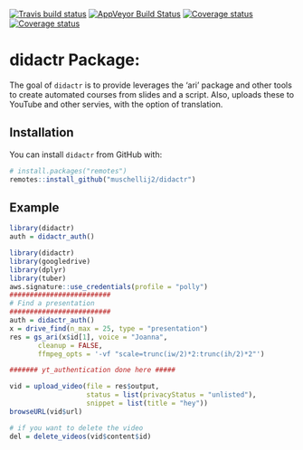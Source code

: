 
<!-- badges: start -->

[![Travis build
status](https://travis-ci.com/muschellij2/didactr.svg?branch=master)](https://travis-ci.com/muschellij2/didactr)
[![AppVeyor Build
Status](https://ci.appveyor.com/api/projects/status/github/muschellij2/didactr?branch=master&svg=true)](https://ci.appveyor.com/project/muschellij2/didactr)
[![Coverage
status](https://coveralls.io/repos/github/muschellij2/didactr/badge.svg?branch=master)](https://coveralls.io/r/muschellij2/didactr?branch=master)
[![Coverage
status](https://codecov.io/gh/muschellij2/didactr/branch/master/graph/badge.svg)](https://codecov.io/github/muschellij2/didactr?branch=master)
<!-- badges: end -->

<!-- README.md is generated from README.Rmd. Please edit that file -->

# didactr Package:

The goal of `didactr` is to provide leverages the ‘ari’ package and
other tools to create automated courses from slides and a script. Also,
uploads these to YouTube and other servies, with the option of
translation.

## Installation

You can install `didactr` from GitHub with:

``` r
# install.packages("remotes")
remotes::install_github("muschellij2/didactr")
```

## Example

``` r
library(didactr)
auth = didactr_auth()
```

``` r
library(didactr)
library(googledrive)
library(dplyr)
library(tuber)
aws.signature::use_credentials(profile = "polly")
#########################
# Find a presentation
#########################
auth = didactr_auth()
x = drive_find(n_max = 25, type = "presentation")
res = gs_ari(x$id[1], voice = "Joanna", 
       cleanup = FALSE,
       ffmpeg_opts = '-vf "scale=trunc(iw/2)*2:trunc(ih/2)*2"')

####### yt_authentication done here #####

vid = upload_video(file = res$output, 
                   status = list(privacyStatus = "unlisted"),
                   snippet = list(title = "hey"))
browseURL(vid$url)

# if you want to delete the video
del = delete_videos(vid$content$id)
```
